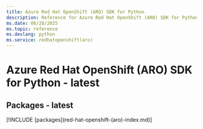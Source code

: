 ```yaml
---
title: Azure Red Hat OpenShift (ARO) SDK for Python
description: Reference for Azure Red Hat OpenShift (ARO) SDK for Python
ms.date: 08/28/2025
ms.topic: reference
ms.devlang: python
ms.service: redhatopenshift(aro)
---
```

# Azure Red Hat OpenShift (ARO) SDK for Python - latest
## Packages - latest
[!INCLUDE [packages](red-hat-openshift-(aro\)-index.md)]